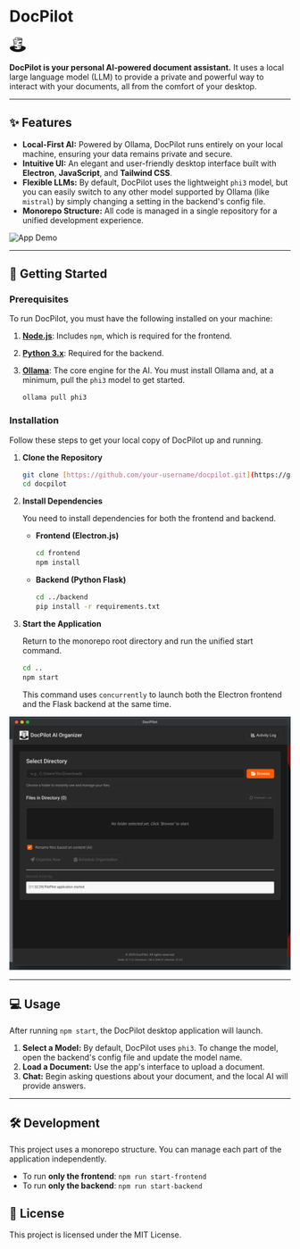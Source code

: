 # DocPilot

<img src="assets/logo.jpg" alt="DocPilot Logo" width="30" height="30">

**DocPilot is your personal AI-powered document assistant.** It uses a local large language model (LLM) to provide a private and powerful way to interact with your documents, all from the comfort of your desktop.

***

## ✨ Features

* **Local-First AI:** Powered by Ollama, DocPilot runs entirely on your local machine, ensuring your data remains private and secure.
* **Intuitive UI:** An elegant and user-friendly desktop interface built with **Electron**, **JavaScript**, and **Tailwind CSS**.
* **Flexible LLMs:** By default, DocPilot uses the lightweight `phi3` model, but you can easily switch to any other model supported by Ollama (like `mistral`) by simply changing a setting in the backend's config file.
* **Monorepo Structure:** All code is managed in a single repository for a unified development experience.

![App Demo](assets/docpilotgify.gif)

***

## 🚀 Getting Started

### Prerequisites

To run DocPilot, you must have the following installed on your machine:

1.  **[Node.js](https://nodejs.org/)**: Includes `npm`, which is required for the frontend.
2.  **[Python 3.x](https://www.python.org/downloads/)**: Required for the backend.
3.  **[Ollama](https://ollama.com/)**: The core engine for the AI. You must install Ollama and, at a minimum, pull the `phi3` model to get started.

    ```bash
    ollama pull phi3
    ```

### Installation

Follow these steps to get your local copy of DocPilot up and running.

1.  **Clone the Repository**

    ```bash
    git clone [https://github.com/your-username/docpilot.git](https://github.com/your-username/docpilot.git)
    cd docpilot
    ```

2.  **Install Dependencies**

    You need to install dependencies for both the frontend and backend.
    * **Frontend (Electron.js)**

        ```bash
        cd frontend
        npm install
        ```
    * **Backend (Python Flask)**

        ```bash
        cd ../backend
        pip install -r requirements.txt
        ```

3.  **Start the Application**

    Return to the monorepo root directory and run the unified start command.

    ```bash
    cd ..
    npm start
    ```

    This command uses `concurrently` to launch both the Electron frontend and the Flask backend at the same time.

![App Screenshot](assets/screenshot.png)

***

## 💻 Usage

After running `npm start`, the DocPilot desktop application will launch.

1.  **Select a Model:** By default, DocPilot uses `phi3`. To change the model, open the backend's config file and update the model name.
2.  **Load a Document:** Use the app's interface to upload a document.
3.  **Chat:** Begin asking questions about your document, and the local AI will provide answers.

***

## 🛠️ Development

This project uses a monorepo structure. You can manage each part of the application independently.

* To run **only the frontend**: `npm run start-frontend`
* To run **only the backend**: `npm run start-backend`

## 📄 License

This project is licensed under the MIT License.
